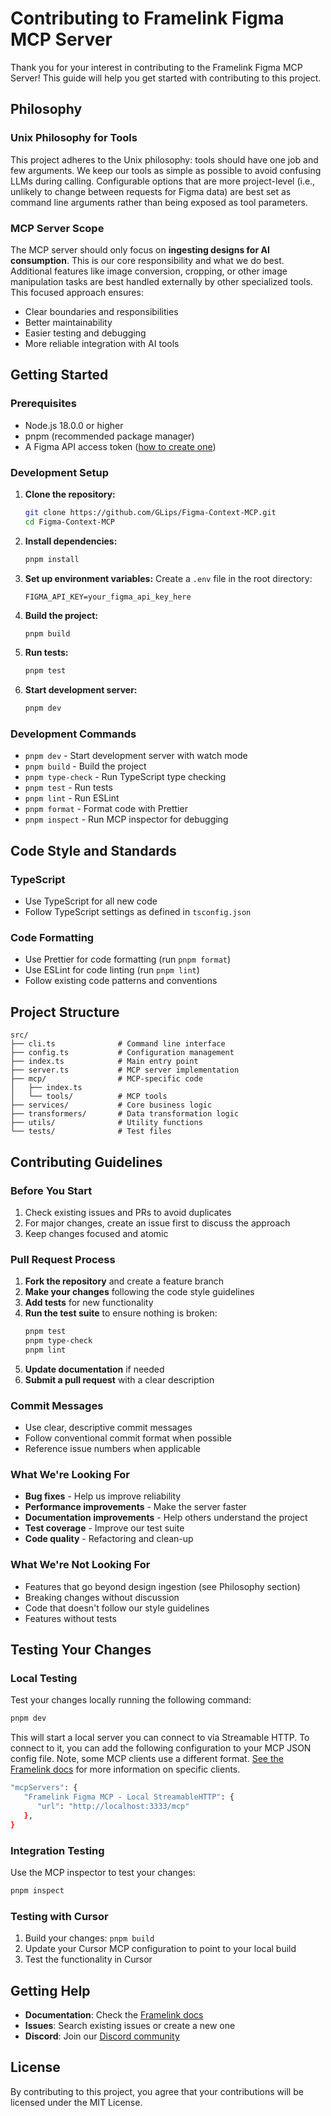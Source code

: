 # Contributing to Framelink Figma MCP Server

Thank you for your interest in contributing to the Framelink Figma MCP Server! This guide will help you get started with contributing to this project.

## Philosophy

### Unix Philosophy for Tools

This project adheres to the Unix philosophy: tools should have one job and few arguments. We keep our tools as simple as possible to avoid confusing LLMs during calling. Configurable options that are more project-level (i.e., unlikely to change between requests for Figma data) are best set as command line arguments rather than being exposed as tool parameters.

### MCP Server Scope

The MCP server should only focus on **ingesting designs for AI consumption**. This is our core responsibility and what we do best. Additional features like image conversion, cropping, or other image manipulation tasks are best handled externally by other specialized tools. This focused approach ensures:

- Clear boundaries and responsibilities
- Better maintainability
- Easier testing and debugging
- More reliable integration with AI tools

## Getting Started

### Prerequisites

- Node.js 18.0.0 or higher
- pnpm (recommended package manager)
- A Figma API access token ([how to create one](https://help.figma.com/hc/en-us/articles/8085703771159-Manage-personal-access-tokens))

### Development Setup

1. **Clone the repository:**

   ```bash
   git clone https://github.com/GLips/Figma-Context-MCP.git
   cd Figma-Context-MCP
   ```

2. **Install dependencies:**

   ```bash
   pnpm install
   ```

3. **Set up environment variables:**
   Create a `.env` file in the root directory:

   ```
   FIGMA_API_KEY=your_figma_api_key_here
   ```

4. **Build the project:**

   ```bash
   pnpm build
   ```

5. **Run tests:**

   ```bash
   pnpm test
   ```

6. **Start development server:**
   ```bash
   pnpm dev
   ```

### Development Commands

- `pnpm dev` - Start development server with watch mode
- `pnpm build` - Build the project
- `pnpm type-check` - Run TypeScript type checking
- `pnpm test` - Run tests
- `pnpm lint` - Run ESLint
- `pnpm format` - Format code with Prettier
- `pnpm inspect` - Run MCP inspector for debugging

## Code Style and Standards

### TypeScript

- Use TypeScript for all new code
- Follow TypeScript settings as defined in `tsconfig.json`

### Code Formatting

- Use Prettier for code formatting (run `pnpm format`)
- Use ESLint for code linting (run `pnpm lint`)
- Follow existing code patterns and conventions

## Project Structure

```
src/
├── cli.ts              # Command line interface
├── config.ts           # Configuration management
├── index.ts            # Main entry point
├── server.ts           # MCP server implementation
├── mcp/                # MCP-specific code
│   ├── index.ts
│   └── tools/          # MCP tools
├── services/           # Core business logic
├── transformers/       # Data transformation logic
├── utils/              # Utility functions
└── tests/              # Test files
```

## Contributing Guidelines

### Before You Start

1. Check existing issues and PRs to avoid duplicates
2. For major changes, create an issue first to discuss the approach
3. Keep changes focused and atomic

### Pull Request Process

1. **Fork the repository** and create a feature branch
2. **Make your changes** following the code style guidelines
3. **Add tests** for new functionality
4. **Run the test suite** to ensure nothing is broken:
   ```bash
   pnpm test
   pnpm type-check
   pnpm lint
   ```
5. **Update documentation** if needed
6. **Submit a pull request** with a clear description

### Commit Messages

- Use clear, descriptive commit messages
- Follow conventional commit format when possible
- Reference issue numbers when applicable

### What We're Looking For

- **Bug fixes** - Help us improve reliability
- **Performance improvements** - Make the server faster
- **Documentation improvements** - Help others understand the project
- **Test coverage** - Improve our test suite
- **Code quality** - Refactoring and clean-up

### What We're Not Looking For

- Features that go beyond design ingestion (see Philosophy section)
- Breaking changes without discussion
- Code that doesn't follow our style guidelines
- Features without tests

## Testing Your Changes

### Local Testing

Test your changes locally running the following command:

```bash
pnpm dev
```

This will start a local server you can connect to via Streamable HTTP. To connect to it, you can add the following configuration to your MCP JSON config file. Note, some MCP clients use a different format. [See the Framelink docs](https://www.framelink.ai/docs/quickstart#configure-ide) for more information on specific clients.

```bash
"mcpServers": {
   "Framelink Figma MCP - Local StreamableHTTP": {
      "url": "http://localhost:3333/mcp"
   },
}
```

### Integration Testing

Use the MCP inspector to test your changes:

```bash
pnpm inspect
```

### Testing with Cursor

1. Build your changes: `pnpm build`
2. Update your Cursor MCP configuration to point to your local build
3. Test the functionality in Cursor

## Getting Help

- **Documentation**: Check the [Framelink docs](https://framelink.ai/docs)
- **Issues**: Search existing issues or create a new one
- **Discord**: Join our [Discord community](https://framelink.ai/discord)

## License

By contributing to this project, you agree that your contributions will be licensed under the MIT License.
